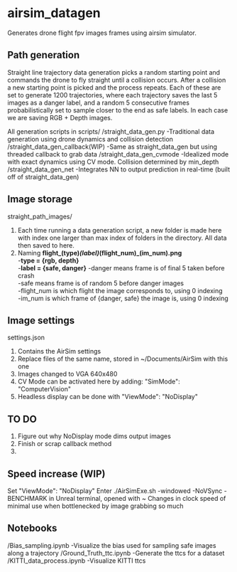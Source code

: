 # airsim_datagen
Generates drone flight fpv images frames using airsim simulator.

## Path generation
Straight line trajectory data generation picks a random starting point and commands the drone to fly straight until a collision occurs. After a collision a new starting point is picked and the process repeats.
Each of these are set to generate 1200 trajectories, where each trajectory saves the last 5 images as a danger label, and a random 5 consecutive frames probabilistically set to sample closer to the end as safe labels. In each case we are saving RGB + Depth images.

All generation scripts in scripts/
/straight_data_gen.py
	-Traditional data generation using drone dynamics and collision detection
/straight_data_gen_callback(WIP)
	-Same as straight_data_gen but using threaded callback to grab data
/straight_data_gen_cvmode
	-Idealized mode with exact dynamics using CV mode. Collision determined by min_depth
/straight_data_gen_net
	-Integrates NN to output prediction in real-time (built off of straight_data_gen)


## Image storage
straight_path_images/
1. Each time running a data generation script, a new folder is made here with index one larger than max index of folders in the directory. All data then saved to here.
2. Naming
  **flight_(type)_(label)_(flight_num)_(im_num).png**  
		 -**type = {rgb, depth}**  
		 -**label = {safe, danger}**
        -danger means frame is of final 5 taken before crash  
        -safe means frame is of random 5 before danger images  
      	-flight_num is which flight the image corresponds to, using 0 indexing  
      	-im_num is which frame of {danger, safe} the image is, using 0 indexing
      
## Image settings
settings.json
1. Contains the AirSim settings 
2. Replace files of the same name, stored in ~/Documents/AirSim with this one
3. Images changed to VGA 640x480 
4. CV Mode can be activated here by adding:   "SimMode": "ComputerVision"
5. Headless display can be done with "ViewMode": "NoDisplay"

## TO DO
1. Figure out why NoDisplay mode dims output images
2. Finish or scrap callback method
3. 

## Speed increase (WIP)
Set "ViewMode": "NoDisplay"
Enter ./AirSimExe.sh -windowed -NoVSync -BENCHMARK in Unreal terminal, opened with ~
Changes in clock speed of minimal use when bottlenecked by image grabbing so much

## Notebooks
/Bias_sampling.ipynb
	-Visualize the bias used for sampling safe images along a trajectory
/Ground_Truth_ttc.ipynb
	-Generate the ttcs for a dataset
/KITTI_data_process.ipynb
	-Visualize KITTI ttcs
